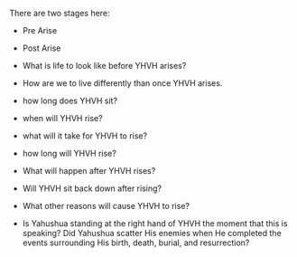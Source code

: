 There are two stages here:
- Pre Arise
- Post Arise

- What is life to look like before YHVH arises?
- How are we to live differently than once YHVH arises.
- how long does YHVH sit?
- when will YHVH rise?
- what will it take for YHVH to rise?
- how long will YHVH rise?
- What will happen after YHVH rises?
- Will YHVH sit back down after rising?
- What other reasons will cause YHVH to rise?
- Is Yahushua standing at the right hand of YHVH the moment that this is speaking? Did Yahushua scatter His enemies when He completed the events surrounding His birth, death, burial, and resurrection?

